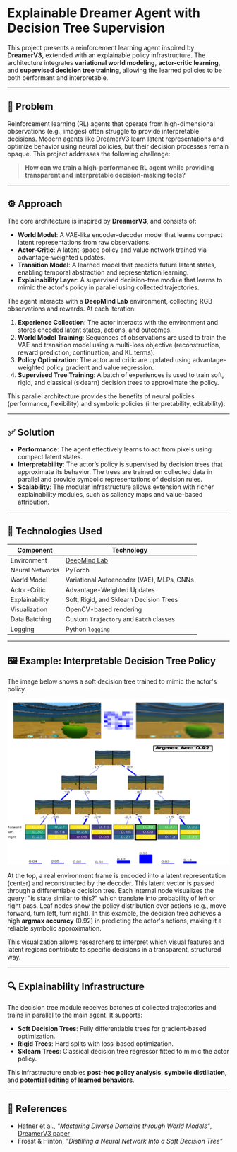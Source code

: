 # Explainable Dreamer Agent with Decision Tree Supervision

This project presents a reinforcement learning agent inspired by **DreamerV3**, extended with an explainable policy infrastructure. The architecture integrates **variational world modeling**, **actor-critic learning**, and **supervised decision tree training**, allowing the learned policies to be both performant and interpretable.

---

## 🧠 Problem

Reinforcement learning (RL) agents that operate from high-dimensional observations (e.g., images) often struggle to provide interpretable decisions. Modern agents like DreamerV3 learn latent representations and optimize behavior using neural policies, but their decision processes remain opaque. This project addresses the following challenge:

> **How can we train a high-performance RL agent while providing transparent and interpretable decision-making tools?**

---

## ⚙️ Approach

The core architecture is inspired by **DreamerV3**, and consists of:

- **World Model**: A VAE-like encoder-decoder model that learns compact latent representations from raw observations.
- **Actor-Critic**: A latent-space policy and value network trained via advantage-weighted updates.
- **Transition Model**: A learned model that predicts future latent states, enabling temporal abstraction and representation learning.
- **Explainability Layer**: A supervised decision-tree module that learns to mimic the actor's policy in parallel using collected trajectories.

The agent interacts with a **DeepMind Lab** environment, collecting RGB observations and rewards. At each iteration:

1. **Experience Collection**: The actor interacts with the environment and stores encoded latent states, actions, and outcomes.
2. **World Model Training**: Sequences of observations are used to train the VAE and transition model using a multi-loss objective (reconstruction, reward prediction, continuation, and KL terms).
3. **Policy Optimization**: The actor and critic are updated using advantage-weighted policy gradient and value regression.
4. **Supervised Tree Training**: A batch of experiences is used to train soft, rigid, and classical (sklearn) decision trees to approximate the policy.

This parallel architecture provides the benefits of neural policies (performance, flexibility) and symbolic policies (interpretability, editability).

---

## ✅ Solution

- **Performance**: The agent effectively learns to act from pixels using compact latent states.
- **Interpretability**: The actor’s policy is supervised by decision trees that approximate its behavior. The trees are trained on collected data in parallel and provide symbolic representations of decision rules.
- **Scalability**: The modular infrastructure allows extension with richer explainability modules, such as saliency maps and value-based attribution.

---

## 🔧 Technologies Used

| Component              | Technology             |
|------------------------|------------------------|
| Environment            | [DeepMind Lab](https://github.com/deepmind/lab) |
| Neural Networks        | PyTorch                |
| World Model            | Variational Autoencoder (VAE), MLPs, CNNs |
| Actor-Critic           | Advantage-Weighted Updates |
| Explainability         | Soft, Rigid, and Sklearn Decision Trees |
| Visualization          | OpenCV-based rendering |
| Data Batching          | Custom `Trajectory` and `Batch` classes |
| Logging                | Python `logging`       |

---

## 🖼️ Example: Interpretable Decision Tree Policy

The image below shows a soft decision tree trained to mimic the actor's policy.

![Decision Tree Example](screenshot/Visualizer_1746045325.png)


At the top, a real environment frame is encoded into a latent representation (center) and reconstructed by the decoder. This latent vector is passed through a differentiable decision tree. Each internal node visualizes the query: "is state similar to this?" which translate into probability of left or right pass. Leaf nodes show the policy distribution over actions (e.g., move forward, turn left, turn right). In this example, the decision tree achieves a high **argmax accuracy** (0.92) in predicting the actor's actions, making it a reliable symbolic approximation.

This visualization allows researchers to interpret which visual features and latent regions contribute to specific decisions in a transparent, structured way.

---

## 🔍 Explainability Infrastructure

The decision tree module receives batches of collected trajectories and trains in parallel to the main agent. It supports:

- **Soft Decision Trees**: Fully differentiable trees for gradient-based optimization.
- **Rigid Trees**: Hard splits with loss-based optimization.
- **Sklearn Trees**: Classical decision tree regressor fitted to mimic the actor policy.

This infrastructure enables **post-hoc policy analysis**, **symbolic distillation**, and **potential editing of learned behaviors**.

---


## 🧾 References

- Hafner et al., *"Mastering Diverse Domains through World Models"*, [DreamerV3 paper](https://arxiv.org/abs/2301.04104)
- Frosst & Hinton, *"Distilling a Neural Network Into a Soft Decision Tree"*

